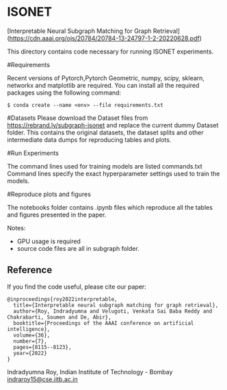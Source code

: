 # ISONET

[Interpretable Neural Subgraph Matching for Graph Retrieval] (https://cdn.aaai.org/ojs/20784/20784-13-24797-1-2-20220628.pdf)

This directory contains code necessary for running ISONET experiments.

#Requirements

Recent versions of Pytorch,Pytorch Geometric, numpy, scipy, sklearn, networkx and matplotlib are required.
You can install all the required packages using  the following command:

	$ conda create --name <env> --file requirements.txt

#Datasets
Please download the Dataset files from https://rebrand.ly/subgraph-isonet and replace the current dummy Dataset folder.
This contains the original datasets, the dataset splits and other intermediate data dumps for reproducing tables and plots.  


#Run Experiments

The command lines used for training models are listed commands.txt
Command lines specify the exact hyperparameter settings used to train the models. 

#Reproduce plots and figures

The notebooks folder contains .ipynb files which reproduce all the tables and figures presented in the paper. 

Notes:
 - GPU usage is required
 - source code files are all in subgraph folder.

Reference
---------

If you find the code useful, please cite our paper:

	@inproceedings{roy2022interpretable,
	  title={Interpretable neural subgraph matching for graph retrieval},
	  author={Roy, Indradyumna and Velugoti, Venkata Sai Baba Reddy and Chakrabarti, Soumen and De, Abir},
	  booktitle={Proceedings of the AAAI conference on artificial intelligence},
	  volume={36},
	  number={7},
	  pages={8115--8123},
	  year={2022}
	}

Indradyumna Roy, Indian Institute of Technology - Bombay  
indraroy15@cse.iitb.ac.in
